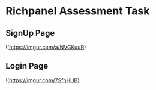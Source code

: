 # Richpanel Assessment Task

## SignUp Page

!(https://imgur.com/a/NVGKuuR)


## Login Page
!(https://imgur.com/7SfhHUB)